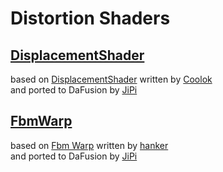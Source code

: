 
  <!--                                                             -->
  <!--           THIS IS AN AUTOMATICALLY GENERATED FILE           -->
  <!--                                                             -->
  <!--                  D O   N O T   E D I T ! ! !                -->
  <!--                                                             -->
  <!--  ALL CHANGES WILL BE OVERWRITTEN WITHOUT ANY FURTHER NOTICE -->
  <!--                                                             -->


# Distortion Shaders

## **[DisplacementShader](DisplacementShader.md)**
based on [DisplacementShader](https://www.shadertoy.com/view/MtBfR3) written by [Coolok](https://www.shadertoy.com/user/Coolok)<br />and ported to DaFusion by [JiPi](....//Site/Profiles/JiPi.md)

## **[FbmWarp](FbmWarp.md)**
based on [Fbm Warp](https://www.shadertoy.com/view/ttGyzG) written by [hanker](https://www.shadertoy.com/user/hanker)<br />and ported to DaFusion by [JiPi](....//Site/Profiles/JiPi.md)

